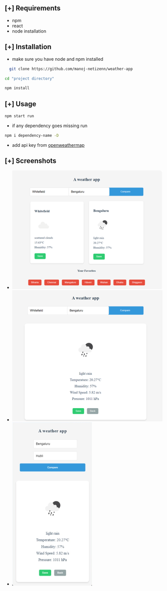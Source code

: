 ## [+] Requirements

- npm
- react
- node installation

## [+] Installation

- make sure you have node and npm installed

```bash
  git clone https://github.com/manoj-netizenn/weather-app
```

```bash
cd "project directory"
```

```bash
npm install
```

## [+] Usage

```bash
npm start run
```
- if any dependency goes missing run

```bash
npm i dependency-name -D
```

- add api key from <a href="https://openweathermap.org/">openweathermap</a>


## [+] Screenshots

- ![screenshot](https://github.com/manoj-netizenn/weather-app/blob/main/Screenshot%202025-05-02%20213702.png)
- ![screenshot](https://github.com/manoj-netizenn/weather-app/blob/main/Screenshot%202025-05-02%20213641.png)
- ![screenshot](https://github.com/manoj-netizenn/weather-app/blob/main/Galaxy%20Note%209%20(2).png)



